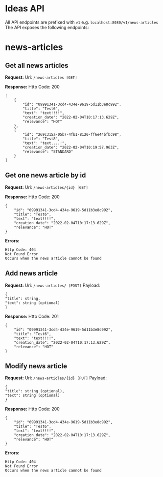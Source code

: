 # Ideas API

All API endpoints are prefixed with `v1` e.g. `localhost:8080/v1/news-articles`
The API exposes the following endpoints:

# news-articles

## Get all news articles
**Request:**
Uri: `/news-articles [GET]`

**Response:**
Http Code: 200
```
[
	{
		"id": "09991341-3cd4-434e-9619-5d11b3e8c992",
		"title": "Test6",
		"text": "text!!!!",
		"creation_date": "2022-02-04T10:17:13.629Z",
		"relevance": "HOT"
	},
	{
		"id": "269c315a-05b7-4fb1-8120-ff6e44bfbc98",
		"title": "Test8",
		"text": "text,...!",
		"creation_date": "2022-02-04T10:19:57.963Z",
		"relevance": "STANDARD"
	}
]
```

## Get one news article by id
**Request:**
Uri: `/news-articles/{id} [GET]`


**Response:**
Http Code: 200
```
{
	"id": "09991341-3cd4-434e-9619-5d11b3e8c992",
	"title": "Test6",
	"text": "text!!!!",
	"creation_date": "2022-02-04T10:17:13.629Z",
	"relevance": "HOT"
}
```

**Errors:**
```
Http Code: 404
Not Found Error
Occurs when the news article cannot be found
```

## Add news article
**Request:**
Uri: `/news-articles/ [POST]`
Payload:
```
{
"title": string,
"text": string (optional)
}
```

**Response:**
Http Code: 201
```
{
	"id": "09991341-3cd4-434e-9619-5d11b3e8c992",
	"title": "Test6",
	"text": "text!!!!",
	"creation_date": "2022-02-04T10:17:13.629Z",
	"relevance": "HOT"
}
```

## Modify news article
**Request:**
Uri: `/news-articles/{id} [PUT]`
Payload:
```
{
"title": string (optional),
"text": string (optional)
}
```

**Response:**
Http Code: 200
```
{
	"id": "09991341-3cd4-434e-9619-5d11b3e8c992",
	"title": "Test6",
	"text": "text!!!!",
	"creation_date": "2022-02-04T10:17:13.629Z",
	"relevance": "HOT"
}
```

**Errors:**
```
Http Code: 404
Not Found Error
Occurs when the news article cannot be found
```
